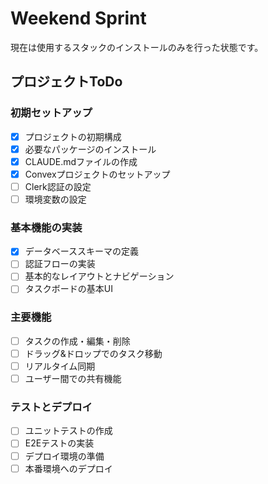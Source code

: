 # Weekend Sprint

現在は使用するスタックのインストールのみを行った状態です。

## プロジェクトToDo

### 初期セットアップ
- [x] プロジェクトの初期構成
- [x] 必要なパッケージのインストール
- [x] CLAUDE.mdファイルの作成
- [x] Convexプロジェクトのセットアップ
- [ ] Clerk認証の設定
- [ ] 環境変数の設定

### 基本機能の実装
- [x] データベーススキーマの定義
- [ ] 認証フローの実装
- [ ] 基本的なレイアウトとナビゲーション
- [ ] タスクボードの基本UI

### 主要機能
- [ ] タスクの作成・編集・削除
- [ ] ドラッグ&ドロップでのタスク移動
- [ ] リアルタイム同期
- [ ] ユーザー間での共有機能

### テストとデプロイ
- [ ] ユニットテストの作成
- [ ] E2Eテストの実装
- [ ] デプロイ環境の準備
- [ ] 本番環境へのデプロイ

